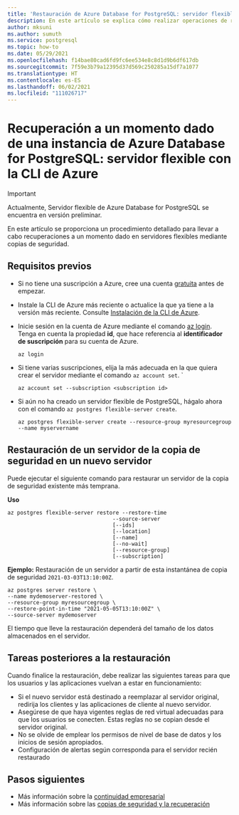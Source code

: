 ```yaml
---
title: 'Restauración de Azure Database for PostgreSQL: servidor flexible con la CLI de Azure'
description: En este artículo se explica cómo realizar operaciones de restauración en Azure Database for PostgreSQL mediante la CLI de Azure.
author: mksuni
ms.author: sumuth
ms.service: postgresql
ms.topic: how-to
ms.date: 05/29/2021
ms.openlocfilehash: f14bae80cad6fd9fc6ee534e8c8d1d9b6df617db
ms.sourcegitcommit: 7f59e3b79a12395d37d569c250285a15df7a1077
ms.translationtype: HT
ms.contentlocale: es-ES
ms.lasthandoff: 06/02/2021
ms.locfileid: "111026717"
---
```

# <a name="point-in-time-restore-of-a-azure-database-for-postgresql---flexible-server-with-azure-cli"></a>Recuperación a un momento dado de una instancia de Azure Database for PostgreSQL: servidor flexible con la CLI de Azure


> [!IMPORTANT]
> Actualmente, Servidor flexible de Azure Database for PostgreSQL se encuentra en versión preliminar.

En este artículo se proporciona un procedimiento detallado para llevar a cabo recuperaciones a un momento dado en servidores flexibles mediante copias de seguridad.

## <a name="prerequisites"></a>Requisitos previos
- Si no tiene una suscripción a Azure, cree una cuenta [gratuita](https://azure.microsoft.com/free/) antes de empezar.
- Instale la CLI de Azure más reciente o actualice la que ya tiene a la versión más reciente. Consulte [Instalación de la CLI de Azure](/cli/azure/install-azure-cli).
-  Inicie sesión en la cuenta de Azure mediante el comando [az login](/cli/azure/reference-index#az_login). Tenga en cuenta la propiedad **id**, que hace referencia al **identificador de suscripción** para su cuenta de Azure.

    ```azurecli-interactive
    az login
    ````

- Si tiene varias suscripciones, elija la más adecuada en la que quiera crear el servidor mediante el comando ```az account set```.
`
    ```azurecli
    az account set --subscription <subscription id>
    ```

- Si aún no ha creado un servidor flexible de PostgreSQL, hágalo ahora con el comando ```az postgres flexible-server create```.

    ```azurecli
    az postgres flexible-server create --resource-group myresourcegroup --name myservername
    ```

## <a name="restore-a-server-from-backup-to-a-new-server"></a>Restauración de un servidor de la copia de seguridad en un nuevo servidor

Puede ejecutar el siguiente comando para restaurar un servidor de la copia de seguridad existente más temprana.

**Uso**
```azurecli
az postgres flexible-server restore --restore-time
                                 --source-server
                                 [--ids]
                                 [--location]
                                 [--name]
                                 [--no-wait]
                                 [--resource-group]
                                 [--subscription]
```

**Ejemplo:** Restauración de un servidor a partir de esta instantánea de copia de seguridad ```2021-03-03T13:10:00Z```.

```azurecli
az postgres server restore \
--name mydemoserver-restored \
--resource-group myresourcegroup \
--restore-point-in-time "2021-05-05T13:10:00Z" \
--source-server mydemoserver
```

El tiempo que lleve la restauración dependerá del tamaño de los datos almacenados en el servidor.

## <a name="perform-post-restore-tasks"></a>Tareas posteriores a la restauración
Cuando finalice la restauración, debe realizar las siguientes tareas para que los usuarios y las aplicaciones vuelvan a estar en funcionamiento:

- Si el nuevo servidor está destinado a reemplazar al servidor original, redirija los clientes y las aplicaciones de cliente al nuevo servidor.
- Asegúrese de que haya vigentes reglas de red virtual adecuadas para que los usuarios se conecten. Estas reglas no se copian desde el servidor original.
- No se olvide de emplear los permisos de nivel de base de datos y los inicios de sesión apropiados.
- Configuración de alertas según corresponda para el servidor recién restaurado

## <a name="next-steps"></a>Pasos siguientes
* Más información sobre la [continuidad empresarial](concepts-business-continuity.md)
* Más información sobre las [copias de seguridad y la recuperación](concepts-backup-restore.md)  

